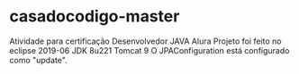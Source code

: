 # casadocodigo-master
Atividade para certificação Desenvolvedor JAVA Alura
Projeto foi feito no eclipse 2019-06
JDK 8u221
Tomcat 9
O JPAConfiguration está configurado como "update".
